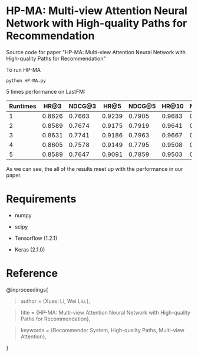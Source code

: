 # HP-MA: Multi-view Attention Neural Network with High-quality Paths for Recommendation

Source code for paper "HP-MA: Multi-view Attention Neural Network with High-quality Paths for Recommendation"

To run HP-MA
```
python HP-MA.py
```
5 times performance on LastFM:

Runtimes|HR@3  | NDCG@3| HR@5|NDCG@5|HR@10 |NDCG@10
-|-|-|-|-|-|-
1|0.8626|0.7663|0.9239|0.7905|0.9683|0.8050
2|0.8589|0.7674|0.9175|0.7919|0.9641|0.8068
3|0.8631|0.7741|0.9186|0.7963|0.9667|0.8126
4|0.8605|0.7578|0.9149|0.7795|0.9508|0.7924
5|0.8589|0.7647|0.9091|0.7859|0.9503|0.7993

As we can see, the all of the results meet up with the performance in our paper.

# Requirements

* numpy

* scipy

* Tensorflow (1.2.1)

* Keras (2.1.0)

# Reference

@inproceedings{

> author = {Xuesi Li, Wei Liu.},
 
> title = {HP-MA: Multi-view Attention Neural Network with High-quality Paths for Recommendation},
 
> keywords = {Recommender System, High-quality Paths, Multi-view Attention},
 
}

